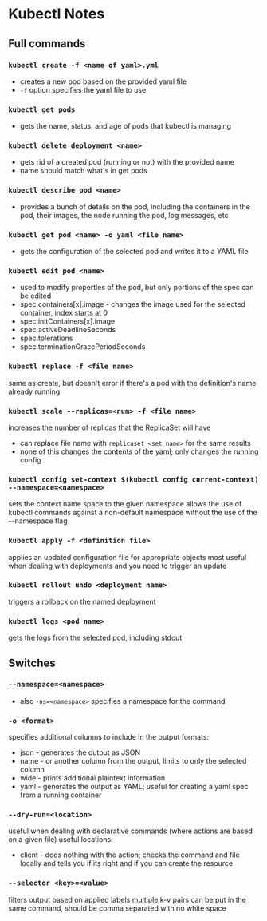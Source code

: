 # Kubectl Notes

## Full commands
### `kubectl create -f <name of yaml>.yml`
- creates a new pod based on the provided yaml file
- `-f` option specifies the yaml file to use

### `kubectl get pods`
- gets the name, status, and age of pods that kubectl is managing

### `kubectl delete deployment <name>`
- gets rid of a created pod (running or not) with the provided name
- name should match what's in get pods

### `kubectl describe pod <name>`
- provides a bunch of details on the pod, including the containers in the pod, their images, the node running the pod, log messages, etc

### `kubectl get pod <name> -o yaml <file name>`
- gets the configuration of the selected pod and writes it to a YAML file

### `kubectl edit pod <name>`
- used to modify properties of the pod, but only portions of the spec can be edited
- spec.containers[x].image - changes the image used for the selected container, index starts at 0
- spec.initContainers[x].image
- spec.activeDeadlineSeconds
- spec.tolerations
- spec.terminationGracePeriodSeconds

### `kubectl replace -f <file name>`
same as create, but doesn't error if there's a pod with the definition's name already running

### `kubectl scale --replicas=<num> -f <file name>`
increases the number of replicas that the ReplicaSet will have
- can replace file name with `replicaset <set name>` for the same results
- none of this changes the contents of the yaml; only changes the running config

### `kubectl config set-context $(kubectl config current-context) --namespace=<namespace>`
sets the context name space to the given namespace
allows the use of kubectl commands against a non-default namespace without the use of the --namespace flag

### `kubectl apply -f <definition file>`
applies an updated configuration file for appropriate objects
most useful when dealing with deployments and you need to trigger an update

### `kubectl rollout undo <deployment name>`
triggers a rollback on the named deployment

### `kubectl logs <pod name>`
gets the logs from the selected pod, including stdout

## Switches
### `--namespace=<namespace>`
- also `-ns=<namespace>`
specifies a namespace for the command
### `-o <format>`
specifies additional columns to include in the output
formats:
- json - generates the output as JSON
- name - or another column from the output, limits to only the selected column
- wide - prints additional plaintext information
- yaml - generates the output as YAML; useful for creating a yaml spec from a running container
### `--dry-run=<location>`
useful when dealing with declarative commands (where actions are based on a given file)
useful locations:
- client - does nothing with the action; checks the command and file locally and tells you if its right and if you can create the resource
### `--selector <key>=<value>`
filters output based on applied labels
multiple k-v pairs can be put in the same command, should be comma separated with no white space

